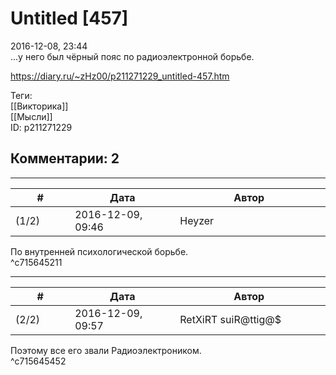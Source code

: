 Untitled [457]
==============

  
2016-12-08, 23:44  
 ...у него был чёрный пояс по радиоэлектронной борьбе.   
  
<https://diary.ru/~zHz00/p211271229_untitled-457.htm>  
  
Теги:  
[[Викторика]]  
[[Мысли]]  
ID: p211271229  


Комментарии: 2
--------------

  


---



|         #         |              Дата              |                     Автор                     |           ID           |
| --- | --- | --- | --- |
| (1/2) | 2016-12-09, 09:46 | Heyzer | c715645211 |

  
 По внутренней психологической борьбе.   
 ^c715645211

---



|         #         |              Дата              |                     Автор                     |           ID           |
| --- | --- | --- | --- |
| (2/2) | 2016-12-09, 09:57 | RetXiRT suiR@ttig@$ | c715645452 |

  
  Поэтому все его звали Радиоэлектроником.    
 ^c715645452
